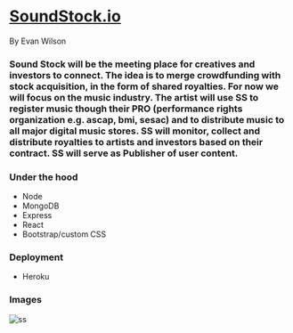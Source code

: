 # [SoundStock.io](soundstock.io)
By Evan Wilson

### Sound Stock will be the meeting place for creatives and investors to connect. The idea is to merge crowdfunding with stock acquisition, in the form of shared royalties. For now we will focus on the music industry. The artist will use SS to register music though their PRO (performance rights organization e.g. ascap, bmi, sesac) and to distribute music to all major digital music stores. SS will monitor, collect and distribute royalties to artists and investors based on their contract. SS will serve as Publisher of user content.

### Under the hood
* Node
* MongoDB
* Express
* React
* Bootstrap/custom CSS

### Deployment
* Heroku

### Images
![ss](.\client\soundstock.JPG)